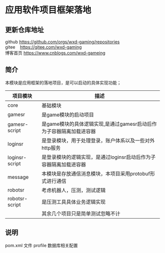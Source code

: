 # 应用软件项目框架落地

## 更新仓库地址

github https://github.com/orgs/wxd-gaming/repositories<br>
gitee  &nbsp;&nbsp;&nbsp;https://gitee.com/wxd-gaming<br>
博客首页 https://www.cnblogs.com/wxd-gameing<br>

## 简介

本模块是应用框架的落地项目，是可以启动的具体实现功能；

| 项目模块           | 描述                                      |
|----------------|-----------------------------------------|
| core           | 基础模块                                    |
| gamesr         | 是game模块的启动项目                            |
| gamesr-script  | 是game模块的具体逻辑实现,是通过gamesr启动后作为子容器隔离加载进容器 |
| loginsr        | 是登录模块，用于处理登录，账户体系以及一些对外http服务           |
| loginsr-script | 是登录模块的逻辑实现，是通过loginsr启动后作为子容器隔离加载进容器    |
| message        | 本模块是存放通信消息模块，本项目采用protobuf形式进行通信        |
| robotsr        | 考虑机器人，压测，测试逻辑                           |
| robotsr-script | 是压测工具具体业务逻辑实现                           |
|                | 其余几个项目只是简单测试忽略不计                        |

## 说明

pom.xml 文件 profile 数据库相关配置

